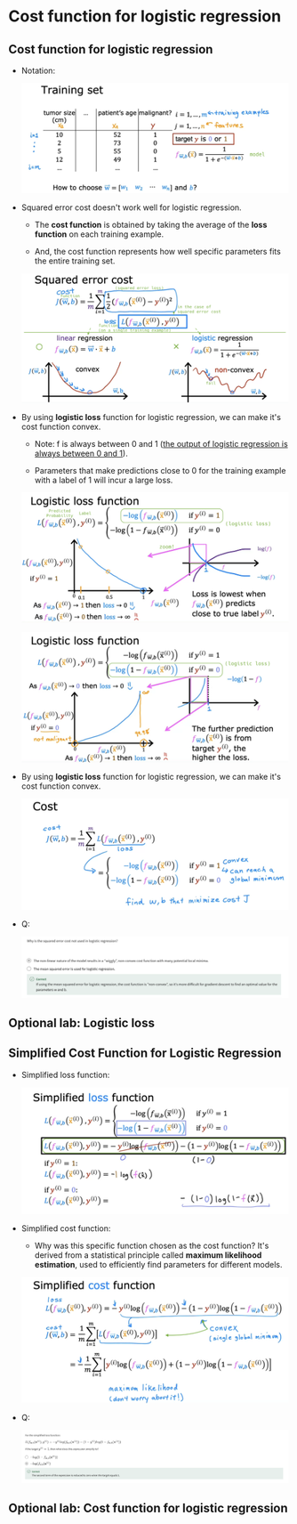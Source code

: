 # Cost function for logistic regression

## Cost function for logistic regression

- Notation:

  ![alt text](resources/notes/01.png)

- Squared error cost doesn't work well for logistic regression.

  - The **cost function** is obtained by taking the average of the **loss function** on each training example.

  - And, the cost function represents how well specific parameters fits the entire training set.

  ![alt text](resources/notes/02.png)

- By using **logistic loss** function for logistic regression, we can make it's cost function convex.

  - Note: f is always between 0 and 1 ([the output of logistic regression is always between 0 and 1](https://github.com/shisotem/stanford-andrew-ng-ml-dl/blob/main/s1_machine_learning_specialization/c1_supervised_machine_learning_regression_and_classification/w3_classification/01_classification_with_logistic_regression/resources/notes/04.png)).

  - Parameters that make predictions close to 0 for the training example with a label of 1 will incur a large loss.

  ![alt text](resources/notes/03.png)

  ![alt text](resources/notes/04.png)

- By using **logistic loss** function for logistic regression, we can make it's cost function convex.

  ![alt text](resources/notes/05.png)

- Q:

  ![alt text](resources/questions/01.png)

## Optional lab: Logistic loss

## Simplified Cost Function for Logistic Regression

- Simplified loss function:

  ![alt text](resources/notes/06.png)

- Simplified cost function:

  - Why was this specific function chosen as the cost function? It's derived from a statistical principle called **maximum likelihood estimation**, used to efficiently find parameters for different models.

  ![alt text](resources/notes/07.png)

- Q:

  ![alt text](resources/questions/02.png)

## Optional lab: Cost function for logistic regression
